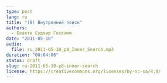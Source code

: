 ```yaml
---
type: post
lang: ru
title: "(8) Внутренний поиск"
authors:
  - Бхакти Судхир Госвами
date: "2011-05-10"
audio:
  file: ru_2011-05-10_p8_Inner_Search.mp3
duration: "00:04:06"
status: draft
slug: ru-2011-05-10-p8-inner-search
license: https://creativecommons.org/licenses/by-nc-sa/4.0/
---
```


